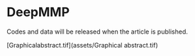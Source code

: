 # DeepMMP

Codes and data will be released when the article is published.

[Graphicalabstract.tif](assets/Graphical abstract.tif)
